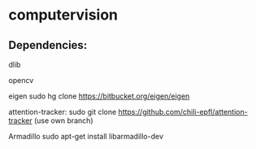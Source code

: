 # computervision

## Dependencies:

dlib

opencv

eigen
sudo hg clone https://bitbucket.org/eigen/eigen

attention-tracker:
sudo git clone https://github.com/chili-epfl/attention-tracker (use own branch)

Armadillo
sudo apt-get install libarmadillo-dev
